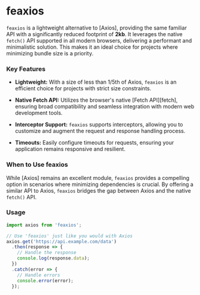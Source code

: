 # feaxios

`feaxios` is a lightweight alternative to [Axios], providing the same familiar API with a significantly reduced footprint of **2kb**. It leverages the native `fetch()` API supported in all modern browsers, delivering a performant and minimalistic solution. This makes it an ideal choice for projects where minimizing bundle size is a priority.

### Key Features

- **Lightweight:** With a size of less than 1/5th of Axios, `feaxios` is an efficient choice for projects with strict size constraints.

- **Native Fetch API:** Utilizes the browser's native [Fetch API][fetch], ensuring broad compatibility and seamless integration with modern web development tools.

- **Interceptor Support:** `feaxios` supports interceptors, allowing you to customize and augment the request and response handling process.

- **Timeouts:** Easily configure timeouts for requests, ensuring your application remains responsive and resilient.

### When to Use feaxios

While [Axios] remains an excellent module, `feaxios` provides a compelling option in scenarios where minimizing dependencies is crucial. By offering a similar API to Axios, `feaxios` bridges the gap between Axios and the native `fetch()` API.

### Usage

```js
import axios from 'feaxios';

// Use 'feaxios' just like you would with Axios
axios.get('https://api.example.com/data')
  .then(response => {
    // Handle the response
    console.log(response.data);
  })
  .catch(error => {
    // Handle errors
    console.error(error);
  });
